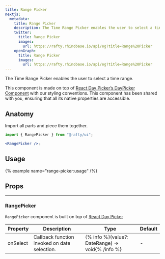 ```yaml
---
title: Range Picker
nextjs:
  metadata:
    title: Range Picker
    description: The Time Range Picker enables the user to select a time range.
    twitter:
      title: Range Picker
      images:
        url: https://rafty.rhinobase.io/api/og?title=Range%20Picker
    openGraph:
      title: Range Picker
      images:
        url: https://rafty.rhinobase.io/api/og?title=Range%20Picker
---
```


The Time Range Picker enables the user to select a time range.

This component is made on top of [React Day Picker’s DayPicker Component](https://react-day-picker.js.org/start) with our styling conventions. This component has been shared with you, ensuring that all its native properties are accessible.

## Anatomy

Import all parts and piece them together.

```jsx
import { RangePicker } from "@rafty/ui";

<RangePicker />;
```

## Usage

{% example name="range-picker:usage" /%}

## Props

---

### RangePicker

`RangePicker` component is built on top of [React Day Picker](https://react-day-picker.js.org/)

| Property | Description                                  | Type                                             | Default |
| -------- | -------------------------------------------- | ------------------------------------------------ | ------- |
| onSelect | Callback function invoked on date selection. | {% info %}(value?: DateRange) => void{% /info %} | -       |
